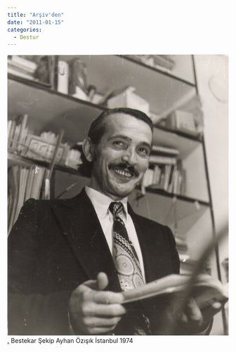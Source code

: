 ```yaml
---
title: "Arşiv'den"
date: "2011-01-15"
categories: 
  - Destur
---
```


[![sekip.jpg](../uploads/2011/01/sekip-1.jpg).](../uploads/2011/01/sekip-1.jpg "sekip.jpg") Bestekar Şekip Ayhan Özışık İstanbul 1974
